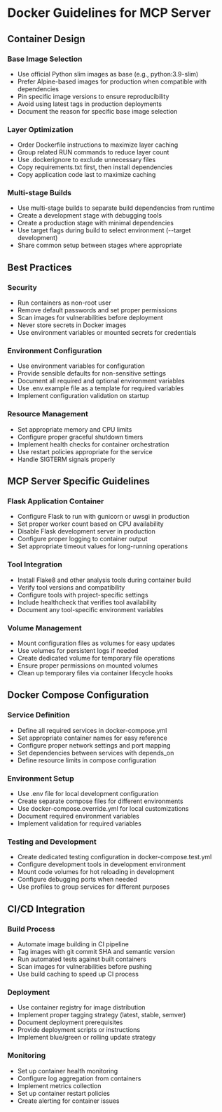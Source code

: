 # Docker Guidelines for MCP Server

## Container Design

### Base Image Selection
- Use official Python slim images as base (e.g., python:3.9-slim)
- Prefer Alpine-based images for production when compatible with dependencies
- Pin specific image versions to ensure reproducibility
- Avoid using latest tags in production deployments
- Document the reason for specific base image selection

### Layer Optimization
- Order Dockerfile instructions to maximize layer caching
- Group related RUN commands to reduce layer count
- Use .dockerignore to exclude unnecessary files
- Copy requirements.txt first, then install dependencies
- Copy application code last to maximize caching

### Multi-stage Builds
- Use multi-stage builds to separate build dependencies from runtime
- Create a development stage with debugging tools
- Create a production stage with minimal dependencies
- Use target flags during build to select environment (--target development)
- Share common setup between stages where appropriate

## Best Practices

### Security
- Run containers as non-root user
- Remove default passwords and set proper permissions
- Scan images for vulnerabilities before deployment
- Never store secrets in Docker images
- Use environment variables or mounted secrets for credentials

### Environment Configuration
- Use environment variables for configuration
- Provide sensible defaults for non-sensitive settings
- Document all required and optional environment variables
- Use .env.example file as a template for required variables
- Implement configuration validation on startup

### Resource Management
- Set appropriate memory and CPU limits
- Configure proper graceful shutdown timers
- Implement health checks for container orchestration
- Use restart policies appropriate for the service
- Handle SIGTERM signals properly

## MCP Server Specific Guidelines

### Flask Application Container
- Configure Flask to run with gunicorn or uwsgi in production
- Set proper worker count based on CPU availability
- Disable Flask development server in production
- Configure proper logging to container output
- Set appropriate timeout values for long-running operations

### Tool Integration
- Install Flake8 and other analysis tools during container build
- Verify tool versions and compatibility
- Configure tools with project-specific settings
- Include healthcheck that verifies tool availability
- Document any tool-specific environment variables

### Volume Management
- Mount configuration files as volumes for easy updates
- Use volumes for persistent logs if needed
- Create dedicated volume for temporary file operations
- Ensure proper permissions on mounted volumes
- Clean up temporary files via container lifecycle hooks

## Docker Compose Configuration

### Service Definition
- Define all required services in docker-compose.yml
- Set appropriate container names for easy reference
- Configure proper network settings and port mapping
- Set dependencies between services with depends_on
- Define resource limits in compose configuration

### Environment Setup
- Use .env file for local development configuration
- Create separate compose files for different environments
- Use docker-compose.override.yml for local customizations
- Document required environment variables
- Implement validation for required variables

### Testing and Development
- Create dedicated testing configuration in docker-compose.test.yml
- Configure development tools in development environment
- Mount code volumes for hot reloading in development
- Configure debugging ports when needed
- Use profiles to group services for different purposes

## CI/CD Integration

### Build Process
- Automate image building in CI pipeline
- Tag images with git commit SHA and semantic version
- Run automated tests against built containers
- Scan images for vulnerabilities before pushing
- Use build caching to speed up CI process

### Deployment
- Use container registry for image distribution
- Implement proper tagging strategy (latest, stable, semver)
- Document deployment prerequisites
- Provide deployment scripts or instructions
- Implement blue/green or rolling update strategy

### Monitoring
- Set up container health monitoring
- Configure log aggregation from containers
- Implement metrics collection
- Set up container restart policies
- Create alerting for container issues 